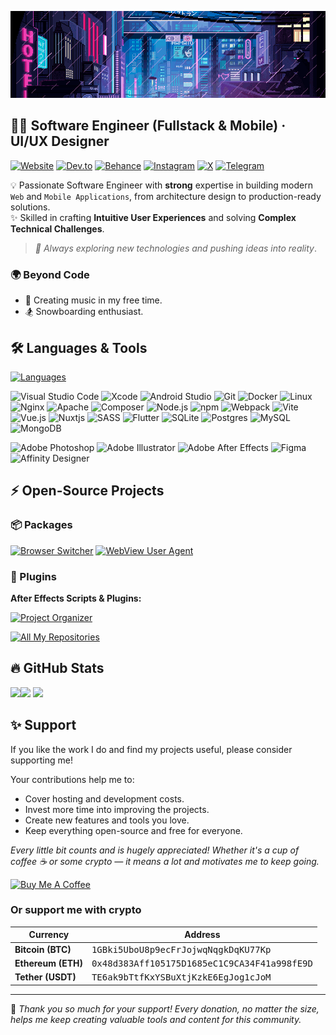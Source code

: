 [![Hello, I'm Alexander!](images/header-240.gif)](https://github.com/jakkimcfly)

## 👨‍💻 Software Engineer (Fullstack & Mobile) · UI/UX Designer  

[![Website](https://img.shields.io/badge/website-3e8fb0?style=for-the-badge&logoColor=white)](https://jakkimcfly.com)
[![Dev.to](https://img.shields.io/badge/dev.to-000.svg?style=for-the-badge&logo=dev.to)](https://dev.to/jakkimcfly)
[![Behance](https://img.shields.io/badge/Behance-1769ff?style=for-the-badge&logo=behance&logoColor=white)](http://www.behance.net/jakkimcfly)
[![Instagram](https://img.shields.io/badge/Instagram-%23E4405F.svg?style=for-the-badge&logo=Instagram&logoColor=white)](https://instagram.com/jakkimcfly)
[![X](https://img.shields.io/badge/X-000.svg?style=for-the-badge&logo=X&logoColor=white)](https://x.com/jakkimcfly)
[![Telegram](https://img.shields.io/badge/Telegram-2CA5E0?style=for-the-badge&logo=telegram&logoColor=white)](https://t.me/jakkimcfly)

💡 Passionate Software Engineer with **strong** expertise in building modern `Web` and `Mobile Applications`, from architecture design to production-ready solutions.  
✨ Skilled in crafting **Intuitive User Experiences** and solving **Complex Technical Challenges**.  

> *🚀 Always exploring new technologies and pushing ideas into reality*.

### 🌍 Beyond Code  

- 🎵 Creating music in my free time.
- 🏂 Snowboarding enthusiast.

## 🛠️ Languages & Tools

[![Languages](https://skillicons.dev/icons?i=go,php,dart,python,js,ts,html,css)](https://skillicons.dev)

![Visual Studio Code](https://custom-icon-badges.demolab.com/badge/Visual%20Studio%20Code-191824.svg?style=for-the-badge&logo=vsc)
![Xcode](https://img.shields.io/badge/Xcode-191824?style=for-the-badge&logo=Xcode)
![Android Studio](https://img.shields.io/badge/android%20studio-191824?style=for-the-badge&logo=android%20studio)
![Git](https://img.shields.io/badge/Git-191824?style=for-the-badge&logo=Git)
![Docker](https://img.shields.io/badge/Docker-191824?style=for-the-badge&logo=Docker)
![Linux](https://img.shields.io/badge/Linux-191824?style=for-the-badge&logo=linux&logoColor=white)
![Nginx](https://img.shields.io/badge/nginx-191824?style=for-the-badge&logo=nginx)
![Apache](https://img.shields.io/badge/apache-191824?style=for-the-badge&logo=apache&logoColor=white)
![Composer](https://img.shields.io/badge/Composer-191824?style=for-the-badge&logo=composer)
![Node.js](https://img.shields.io/badge/Node.js-191824?style=for-the-badge&logo=node.js)
![npm](https://img.shields.io/badge/npm-191824?style=for-the-badge&logo=npm)
![Webpack](https://img.shields.io/badge/webpack-191824?style=for-the-badge&logo=webpack)
![Vite](https://img.shields.io/badge/vite-191824?style=for-the-badge&logo=vite)
![Vue.js](https://img.shields.io/badge/Vue.js-191824?style=for-the-badge&logo=vue.js)
![Nuxtjs](https://img.shields.io/badge/Nuxt-191824?style=for-the-badge&logo=nuxt)
![SASS](https://img.shields.io/badge/SASS-191824?style=for-the-badge&logo=SASS)
![Flutter](https://img.shields.io/badge/Flutter-191824?style=for-the-badge&logo=Flutter&logoColor=blue)
![SQLite](https://img.shields.io/badge/sqlite-191824?style=for-the-badge&logo=sqlite)
![Postgres](https://img.shields.io/badge/postgres-191824?style=for-the-badge&logo=postgresql&logoColor=white)
![MySQL](https://img.shields.io/badge/mysql-191824?style=for-the-badge&logo=mysql&logoColor=white)
![MongoDB](https://img.shields.io/badge/mongo-191824?style=for-the-badge&logo=mongodb)

![Adobe Photoshop](https://img.shields.io/badge/adobe%20photoshop-%2331A8FF.svg?style=for-the-badge&logo=adobe%20photoshop&logoColor=white)
![Adobe Illustrator](https://img.shields.io/badge/adobe%20illustrator-%23FF9A00.svg?style=for-the-badge&logo=adobe%20illustrator&logoColor=white)
![Adobe After Effects](https://img.shields.io/badge/Adobe%20After%20Effects-9999FF.svg?style=for-the-badge&logo=Adobe%20After%20Effects&logoColor=white)
![Figma](https://img.shields.io/badge/figma-%23F24E1E.svg?style=for-the-badge&logo=figma&logoColor=white)
![Affinity Designer](https://img.shields.io/badge/affinity%20designer-%231B72BE.svg?style=for-the-badge&logo=affinity-designer&logoColor=white)

## ⚡️ Open-Source Projects

### 📦 Packages

[![Browser Switcher](https://github-readme-stats.vercel.app/api/pin/?username=jakkimcfly&repo=browser-switcher&theme=rose_pine&hide_border=true&border_radius=8&description_lines_count=3)](https://github.com/jakkimcfly/browser-switcher)
[![WebView User Agent](https://github-readme-stats.vercel.app/api/pin/?username=jakkimcfly&repo=wv_user_agent&theme=rose_pine&hide_border=true&border_radius=8&description_lines_count=3)](https://github.com/jakkimcfly/wv_user_agent)

### 🧩 Plugins

**After Effects Scripts & Plugins:**

[![Project Organizer](https://github-readme-stats.vercel.app/api/pin/?username=jakkimcfly&repo=project-organizer&theme=rose_pine&hide_border=true&border_radius=8&description_lines_count=3)](https://github.com/jakkimcfly/project-organizer)

[![All My Repositories](https://img.shields.io/badge/View%20All%20My%20Repositories-3e8fb0?style=for-the-badge)](https://github.com/jakkimcfly?tab=repositories&sort=stargazers)

## 🔥 GitHub Stats

<img height="190" src="https://github-readme-stats.vercel.app/api/top-langs?username=jakkimcfly&layout=compact&langs_count=8&card_width=380&theme=rose_pine&hide_border=true&border_radius=8" /><img height="190" src="https://github-readme-stats.vercel.app/api?username=jakkimcfly&theme=rose_pine&hide_border=true&border_radius=8" />
<img src="https://github-readme-activity-graph.vercel.app/graph/?username=jakkimcfly&bg_color=191824&color=9ccfd8&line=fe428e&point=e0def4&hide_border=true&radius=8&height=368"/>

## ✨ Support

If you like the work I do and find my projects useful, please consider supporting me!

Your contributions help me to:

- Cover hosting and development costs.
- Invest more time into improving the projects.
- Create new features and tools you love.
- Keep everything open-source and free for everyone.

*Every little bit counts and is hugely appreciated! Whether it's a cup of coffee ☕️ or some crypto — it means a lot and motivates me to keep going.*

<a href="https://www.buymeacoffee.com/jakkimcfly" target="_blank" rel="noopener noreferrer">
  <img src="https://cdn.buymeacoffee.com/buttons/v2/default-yellow.png" alt="Buy Me A Coffee" height="54" width="auto">
</a>

### Or support me with crypto

| Currency | Address |
| -------- | ------- |
| **Bitcoin (BTC)** | <kbd>1GBki5UboU8p9ecFrJojwqNqgkDqKU77Kp</kbd> |
| **Ethereum (ETH)** | <kbd>0x48d383Aff105175D1685eC1C9CA34F41a998fE9D</kbd> |
| **Tether (USDT)** | <kbd>TE6ak9bTtfKxYSBuXtjKzkE6EgJog1cJoM</kbd> |

---

🙏 *Thank you so much for your support! Every donation, no matter the size, helps me keep creating valuable tools and content for this community.*
